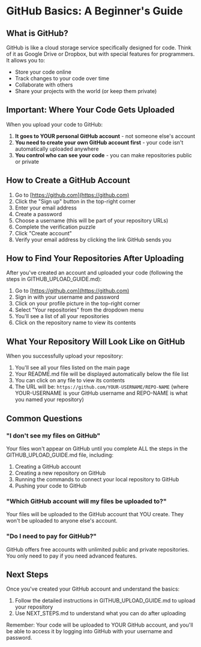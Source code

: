 # GitHub Basics: A Beginner's Guide

## What is GitHub?

GitHub is like a cloud storage service specifically designed for code. Think of it as Google Drive or Dropbox, but with special features for programmers. It allows you to:

- Store your code online
- Track changes to your code over time
- Collaborate with others
- Share your projects with the world (or keep them private)

## Important: Where Your Code Gets Uploaded

When you upload your code to GitHub:

1. **It goes to YOUR personal GitHub account** - not someone else's account
2. **You need to create your own GitHub account first** - your code isn't automatically uploaded anywhere
3. **You control who can see your code** - you can make repositories public or private

## How to Create a GitHub Account

1. Go to [https://github.com](https://github.com)
2. Click the "Sign up" button in the top-right corner
3. Enter your email address
4. Create a password
5. Choose a username (this will be part of your repository URLs)
6. Complete the verification puzzle
7. Click "Create account"
8. Verify your email address by clicking the link GitHub sends you

## How to Find Your Repositories After Uploading

After you've created an account and uploaded your code (following the steps in GITHUB_UPLOAD_GUIDE.md):

1. Go to [https://github.com](https://github.com)
2. Sign in with your username and password
3. Click on your profile picture in the top-right corner
4. Select "Your repositories" from the dropdown menu
5. You'll see a list of all your repositories
6. Click on the repository name to view its contents

## What Your Repository Will Look Like on GitHub

When you successfully upload your repository:

1. You'll see all your files listed on the main page
2. Your README.md file will be displayed automatically below the file list
3. You can click on any file to view its contents
4. The URL will be: `https://github.com/YOUR-USERNAME/REPO-NAME`
   (where YOUR-USERNAME is your GitHub username and REPO-NAME is what you named your repository)

## Common Questions

### "I don't see my files on GitHub"
Your files won't appear on GitHub until you complete ALL the steps in the GITHUB_UPLOAD_GUIDE.md file, including:
1. Creating a GitHub account
2. Creating a new repository on GitHub
3. Running the commands to connect your local repository to GitHub
4. Pushing your code to GitHub

### "Which GitHub account will my files be uploaded to?"
Your files will be uploaded to the GitHub account that YOU create. They won't be uploaded to anyone else's account.

### "Do I need to pay for GitHub?"
GitHub offers free accounts with unlimited public and private repositories. You only need to pay if you need advanced features.

## Next Steps

Once you've created your GitHub account and understand the basics:

1. Follow the detailed instructions in GITHUB_UPLOAD_GUIDE.md to upload your repository
2. Use NEXT_STEPS.md to understand what you can do after uploading

Remember: Your code will be uploaded to YOUR GitHub account, and you'll be able to access it by logging into GitHub with your username and password.